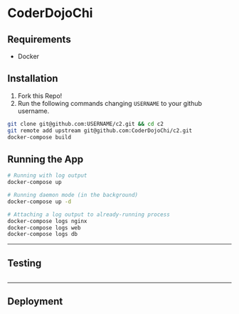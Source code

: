 # CoderDojoChi

## Requirements
- Docker

## Installation
1. Fork this Repo!
2. Run the following commands changing `USERNAME` to your github username.

```bash
git clone git@github.com:USERNAME/c2.git && cd c2
git remote add upstream git@github.com:CoderDojoChi/c2.git
docker-compose build
```

## Running the App

```bash
# Running with log output
docker-compose up

# Running daemon mode (in the background)
docker-compose up -d

# Attaching a log output to already-running process
docker-compose logs nginx
docker-compose logs web
docker-compose logs db
```

-------

## Testing
```bash
```

-------

## Deployment
```bash
```
